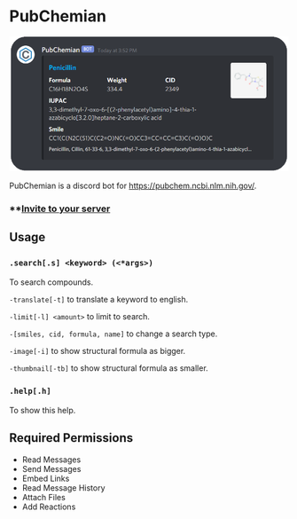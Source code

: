 # PubChemian

![eyecatch](./images/return.png)

PubChemian is a discord bot for https://pubchem.ncbi.nlm.nih.gov/.

### **[Invite to your server](https://discord.com/api/oauth2/authorize?client_id=815901654460137472&permissions=117824&scope=bot)

## Usage

### `.search[.s] <keyword> (<*args>)`

To search compounds.

`-translate[-t]` to translate a keyword to english.

`-limit[-l] <amount>` to limit to search.

`-[smiles, cid, formula, name]` to change a search type.

`-image[-i]` to show structural formula as bigger.

`-thumbnail[-tb]` to show structural formula as smaller.

### `.help[.h]`

To show this help.

## Required Permissions

- Read Messages
- Send Messages
- Embed Links
- Read Message History
- Attach Files
- Add Reactions